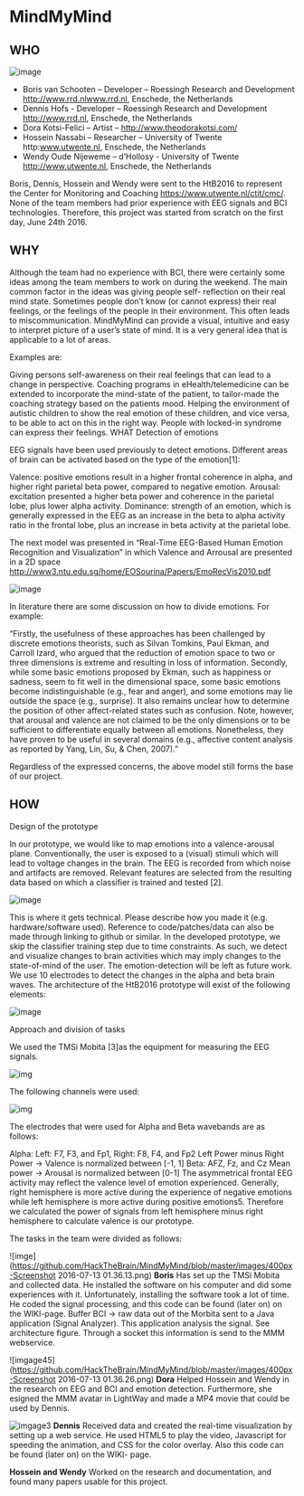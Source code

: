 # MindMyMind

## WHO
![image](https://github.com/HackTheBrain/MindMyMind/blob/master/images/MMM1.jpg)

- Boris van Schooten – Developer – Roessingh Research and Development http://www.rrd.nlwww.rrd.nl, Enschede, the Netherlands
- Dennis Hofs - Developer – Roessingh Research and Development http://www.rrd.nl, Enschede, the Netherlands
- Dora Kotsi-Felici – Artist – http://www.theodorakotsi.com/
- Hossein Nassabi – Researcher – University of Twente http:www.utwente.nl, Enschede, the Netherlands
- Wendy Oude Nijeweme – d’Hollosy - University of Twente http://www.utwente.nl, Enschede, the Netherlands

Boris, Dennis, Hossein and Wendy were sent to the HtB2016 to represent the Center for Monitoring and Coaching https://www.utwente.nl/ctit/cmc/. None of the team members had prior experience with EEG signals and BCI technologies. Therefore, this project was started from scratch on the first day, June 24th 2016.

## WHY
Although the team had no experience with BCI, there were certainly some ideas among the team members to work on during the weekend. The main common factor in the ideas was giving people self- reflection on their real mind state. Sometimes people don’t know (or cannot express) their real feelings, or the feelings of the people in their environment. This often leads to miscommunication. MindMyMind can provide a visual, intuitive and easy to interpret picture of a user’s state of mind. It is a very general idea that is applicable to a lot of areas.

Examples are:

Giving persons self-awareness on their real feelings that can lead to a change in perspective.
Coaching programs in eHealth/telemedicine can be extended to incorporate the mind-state of the patient, to tailor-made the coaching strategy based on the patients mood.
Helping the environment of autistic children to show the real emotion of these children, and vice versa, to be able to act on this in the right way.
People with locked-in syndrome can express their feelings.
WHAT
Detection of emotions

EEG signals have been used previously to detect emotions. Different areas of brain can be activated based on the type of the emotion[1]:


Valence: positive emotions result in a higher frontal coherence in alpha, and higher right parietal beta power, compared to negative emotion.
Arousal: excitation presented a higher beta power and coherence in the parietal lobe, plus lower alpha activity.
Dominance: strength of an emotion, which is generally expressed in the EEG as an increase in the beta to alpha activity ratio in the frontal lobe, plus an increase in beta activity at the parietal lobe.

The next model was presented in “Real-Time EEG-Based Human Emotion Recognition and Visualization” in which Valence and Arrousal are presented in a 2D space http://www3.ntu.edu.sg/home/EOSourina/Papers/EmoRecVis2010.pdf

![image](https://github.com/HackTheBrain/MindMyMind/blob/master/images/400px-MMM2.jpg)

In literature there are some discussion on how to divide emotions. For example:

“Firstly, the usefulness of these approaches has been challenged by discrete emotions theorists, such as Silvan Tomkins, Paul Ekman, and Carroll Izard, who argued that the reduction of emotion space to two or three dimensions is extreme and resulting in loss of information. Secondly, while some basic emotions proposed by Ekman, such as happiness or sadness, seem to fit well in the dimensional space, some basic emotions become indistinguishable (e.g., fear and anger), and some emotions may lie outside the space (e.g., surprise). It also remains unclear how to determine the position of other affect-related states such as confusion. Note, however, that arousal and valence are not claimed to be the only dimensions or to be sufficient to differentiate equally between all emotions. Nonetheless, they have proven to be useful in several domains (e.g., affective content analysis as reported by Yang, Lin, Su, & Chen, 2007).”

Regardless of the expressed concerns, the above model still forms the base of our project.

## HOW
Design of the prototype

In our prototype, we would like to map emotions into a valence-arousal plane. Conventionally, the user is exposed to a (visual) stimuli which will lead to voltage changes in the brain. The EEG is recorded from which noise and artifacts are removed. Relevant features are selected from the resulting data based on which a classifier is trained and tested [2].

![image](https://github.com/HackTheBrain/MindMyMind/blob/master/images/500px-MMM3.jpg)

This is where it gets technical. Please describe how you made it (e.g. hardware/software used). Reference to code/patches/data can also be made through linking to github or similar. In the developed prototype, we skip the classifier training step due to time constraints. As such, we detect and visualize changes to brain activities which may imply changes to the state-of-mind of the user. The emotion-detection will be left as future work. We use 10 electrodes to detect the changes in the alpha and beta brain waves. The architecture of the HtB2016 prototype will exist of the following elements:

![image](https://github.com/HackTheBrain/MindMyMind/blob/master/images/700px-MMM4.jpg)


Approach and division of tasks

We used the TMSi Mobita [3]as the equipment for measuring the EEG signals.

![img](https://github.com/HackTheBrain/MindMyMind/blob/master/images/400px-Screenshot_2016-07-13_01.35.34.png)

The following channels were used:

![img](https://github.com/HackTheBrain/MindMyMind/blob/master/images/400px-Screenshot_2016-07-13_01.35.50.png)

The electrodes that were used for Alpha and Beta wavebands are as follows:

Alpha:
Left: F7, F3, and Fp1,
Right: F8, F4, and Fp2
Left Power minus Right Power -> Valence is normalized between [-1, 1]
Beta:
AFZ, Fz, and Cz
Mean power -> Arousal is normalized between [0-1]
The asymmetrical frontal EEG activity may reflect the valence level of emotion experienced. Generally, right hemisphere is more active during the experience of negative emotions while left hemisphere is more active during positive emotions5. Therefore we calculated the power of signals from left hemisphere minus right hemisphere to calculate valence is our prototype.

The tasks in the team were divided as follows:

![imge](https://github.com/HackTheBrain/MindMyMind/blob/master/images/400px-Screenshot 2016-07-13 01.36.13.png)
**Boris**
Has set up the TMSi Mobita and collected data. He installed the software on his computer and did some experiences with it. Unfortunately, installing the software took a lot of time. He coded the signal processing, and this code can be found (later on) on the WIKI-page. Buffer BCI -> raw data out of the Morbita sent to a Java application (Signal Analyzer). This application analysis the signal. See architecture figure. Through a socket this information is send to the MMM webservice.

![imgage45](https://github.com/HackTheBrain/MindMyMind/blob/master/images/400px-Screenshot 2016-07-13 01.36.26.png)
**Dora**
Helped Hossein and Wendy in the research on EEG and BCI and emotion detection. Furthermore, she esigned the MMM avatar in LightWay and made a MP4 movie that could be used by Dennis.


![imgage3](https://github.com/HackTheBrain/MindMyMind/blob/master/images/400px-Screenshot_2016-07-13_01.36.35.png)
**Dennis**
Received data and created the real-time visualization by setting up a web service. He used HTML5 to play the video, Javascript for speeding the animation, and CSS for the color overlay. Also this code can be found (later on) on the WIKI- page.

**Hossein and Wendy**
Worked on the research and documentation, and found many papers usable for this project.
